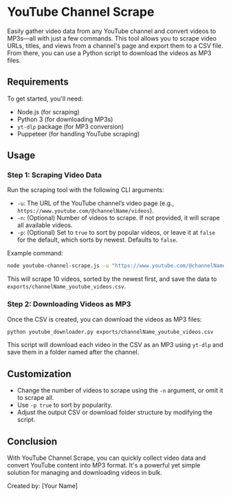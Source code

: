 # YouTube Channel Scrape

Easily gather video data from any YouTube channel and convert videos to MP3s—all with just a few commands. This tool allows you to scrape video URLs, titles, and views from a channel's page and export them to a CSV file. From there, you can use a Python script to download the videos as MP3 files.

## Requirements
To get started, you'll need:
- Node.js (for scraping)
- Python 3 (for downloading MP3s)
- `yt-dlp` package (for MP3 conversion)
- Puppeteer (for handling YouTube scraping)

## Usage

### Step 1: Scraping Video Data
Run the scraping tool with the following CLI arguments:

- `-u`: The URL of the YouTube channel’s video page (e.g., `https://www.youtube.com/@channelName/videos`).
- `-n`: (Optional) Number of videos to scrape. If not provided, it will scrape all available videos.
- `-p`: (Optional) Set to `true` to sort by popular videos, or leave it at `false` for the default, which sorts by newest. Defaults to `false`.

Example command:

```bash
node youtube-channel-scrape.js -u "https://www.youtube.com/@channelName/videos" -n 10 -p false
```

This will scrape 10 videos, sorted by the newest first, and save the data to `exports/channelName_youtube_videos.csv`.

### Step 2: Downloading Videos as MP3
Once the CSV is created, you can download the videos as MP3 files:

```bash
python youtube_downloader.py exports/channelName_youtube_videos.csv
```

This script will download each video in the CSV as an MP3 using `yt-dlp` and save them in a folder named after the channel.

## Customization
- Change the number of videos to scrape using the `-n` argument, or omit it to scrape all.
- Use `-p true` to sort by popularity.
- Adjust the output CSV or download folder structure by modifying the script.

## Conclusion
With YouTube Channel Scrape, you can quickly collect video data and convert YouTube content into MP3 format. It's a powerful yet simple solution for managing and downloading videos in bulk.

Created by: [Your Name]
